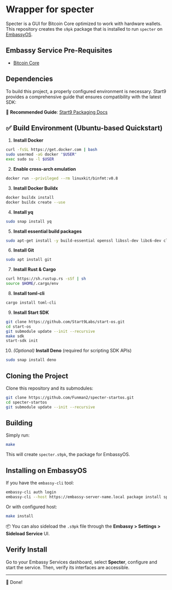 # Wrapper for specter

Specter is a GUI for Bitcoin Core optimized to work with hardware wallets. This repository creates the `s9pk` package that is installed to run `specter` on [EmbassyOS](https://github.com/Start9Labs/embassy-os/).

## Embassy Service Pre-Requisites

- [Bitcoin Core](https://github.com/Start9Labs/bitcoind-wrapper)

## Dependencies

To build this project, a properly configured environment is necessary. Start9 provides a comprehensive guide that ensures compatibility with the latest SDK:

🔗 **Recommended Guide**: [Start9 Packaging Docs](https://docs.start9.com/0.3.5.x/developer-docs/packaging)

## ✅ Build Environment (Ubuntu-based Quickstart)

1. **Install Docker**

```bash
curl -fsSL https://get.docker.com | bash
sudo usermod -aG docker "$USER"
exec sudo su -l $USER
```

2. **Enable cross-arch emulation**

```bash
docker run --privileged --rm linuxkit/binfmt:v0.8
```

3. **Install Docker Buildx**

```bash
docker buildx install
docker buildx create --use
```

4. **Install yq**

```bash
sudo snap install yq
```

5. **Install essential build packages**

```bash
sudo apt-get install -y build-essential openssl libssl-dev libc6-dev clang libclang-dev ca-certificates
```

6. **Install Git**

```bash
sudo apt install git
```

7. **Install Rust & Cargo**

```bash
curl https://sh.rustup.rs -sSf | sh
source $HOME/.cargo/env
```

8. **Install toml-cli**

```bash
cargo install toml-cli
```

9. **Install Start SDK**

```bash
git clone https://github.com/Start9Labs/start-os.git
cd start-os
git submodule update --init --recursive
make sdk
start-sdk init
```

10. *(Optional)* **Install Deno** (required for scripting SDK APIs)

```bash
sudo snap install deno
```

## Cloning the Project

Clone this repository and its submodules:

```bash
git clone https://github.com/Funman2/specter-startos.git
cd specter-startos
git submodule update --init --recursive
```

## Building

Simply run:

```bash
make
```

This will create `specter.s9pk`, the package for EmbassyOS.

## Installing on EmbassyOS

If you have the `embassy-cli` tool:

```bash
embassy-cli auth login
embassy-cli --host https://embassy-server-name.local package install specter.s9pk
```

Or with configured host:

```bash
make install
```

📦 You can also sideload the `.s9pk` file through the **Embassy > Settings > Sideload Service** UI.

## Verify Install

Go to your Embassy Services dashboard, select **Specter**, configure and start the service. Then, verify its interfaces are accessible.

---

🎉 Done!

